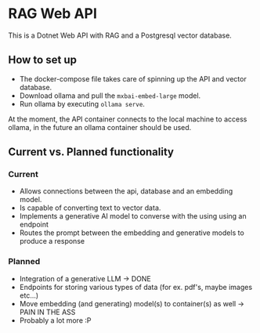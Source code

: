 # RAG Web API

This is a Dotnet Web API with RAG and a Postgresql vector database.


## How to set up

- The docker-compose file takes care of spinning up the API and vector database.
- Download ollama and pull the `mxbai-embed-large` model.
- Run ollama by executing `ollama serve`.

At the moment, the API container connects to the local machine to access ollama, in the future an ollama container should be used.

## Current vs. Planned functionality

### Current

- Allows connections between the api, database and an embedding model.
- Is capable of converting text to vector data.
- Implements a generative AI model to converse with the using using an endpoint
- Routes the prompt between the embedding and generative models to produce a response

### Planned

- Integration of a generative LLM -> DONE
- Endpoints for storing various types of data (for ex. pdf's, maybe images etc...)
- Move embedding (and generating) model(s) to container(s) as well -> PAIN IN THE ASS
- Probably a lot more :P